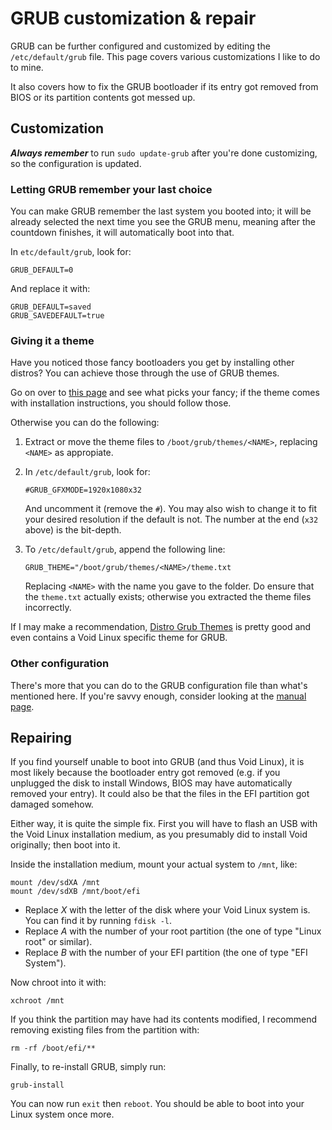 # GRUB customization & repair

GRUB can be further configured and customized by editing the `/etc/default/grub` file. This page covers various customizations I like to do to mine.

It also covers how to fix the GRUB bootloader if its entry got removed from BIOS or its partition contents got messed up.

## Customization

***Always remember*** to run `sudo update-grub` after you're done customizing, so the configuration is updated.

### Letting GRUB remember your last choice

You can make GRUB remember the last system you booted into; it will be already selected the next time you see the GRUB menu, meaning after the countdown finishes, it will automatically boot into that.

In `etc/default/grub`, look for:

```
GRUB_DEFAULT=0
```

And replace it with:

```
GRUB_DEFAULT=saved
GRUB_SAVEDEFAULT=true
```

### Giving it a theme

Have you noticed those fancy bootloaders you get by installing other distros? You can achieve those through the use of GRUB themes.

Go on over to [this page](https://www.gnome-look.org/browse?cat=109&ord=rating) and see what picks your fancy; if the theme comes with installation instructions, you should follow those.

Otherwise you can do the following:

1.  Extract or move the theme files to `/boot/grub/themes/<NAME>`, replacing `<NAME>` as appropiate.

2.  In `/etc/default/grub`, look for:

    ```
    #GRUB_GFXMODE=1920x1080x32
    ```

    And uncomment it (remove the `#`). You may also wish to change it to fit your desired resolution if the default is not. The number at the end (`x32` above) is the bit-depth.

3.  To `/etc/default/grub`, append the following line:

    ```
    GRUB_THEME="/boot/grub/themes/<NAME>/theme.txt
    ```

    Replacing `<NAME>` with the name you gave to the folder. Do ensure that the `theme.txt` actually exists; otherwise you extracted the theme files incorrectly.

If I may make a recommendation, [Distro Grub Themes](https://www.gnome-look.org/p/1482847) is pretty good and even contains a Void Linux specific theme for GRUB.

### Other configuration

There's more that you can do to the GRUB configuration file than what's mentioned here. If you're savvy enough, consider looking at the [manual page](https://www.gnu.org/software/grub/manual/grub/html_node/Simple-configuration.html#Simple-configuration).

## Repairing

If you find yourself unable to boot into GRUB (and thus Void Linux), it is most likely because the bootloader entry got removed (e.g. if you unplugged the disk to install Windows, BIOS may have automatically removed your entry). It could also be that the files in the EFI partition got damaged somehow.

Either way, it is quite the simple fix. First you will have to flash an USB with the Void Linux installation medium, as you presumably did to install Void originally; then boot into it.

Inside the installation medium, mount your actual system to `/mnt`, like:

```Shell
mount /dev/sdXA /mnt
mount /dev/sdXB /mnt/boot/efi
```

- Replace *X* with the letter of the disk where your Void Linux system is. You can find it by running `fdisk -l`.
- Replace *A* with the number of your root partition (the one of type "Linux root" or similar).
- Replace *B* with the number of your EFI partition (the one of type "EFI System").

Now chroot into it with:

```Shell
xchroot /mnt
```

If you think the partition may have had its contents modified, I recommend removing existing files from the partition with:

```Shell
rm -rf /boot/efi/**
```

Finally, to re-install GRUB, simply run:

```Shell
grub-install
```

You can now run `exit` then `reboot`. You should be able to boot into your Linux system once more.
